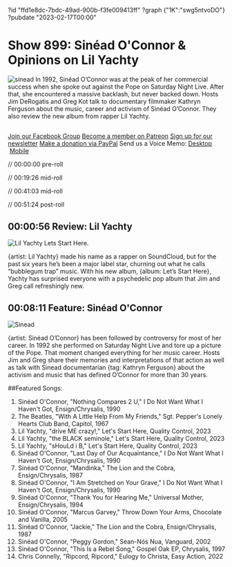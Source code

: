 ?id "ffd1e8dc-7bdc-49ad-900b-f3fe009413ff"
?graph {"1K":"swg5ntvoDO"}
?pubdate "2023-02-17T00:00"
# Show 899: Sinéad O'Connor & Opinions on Lil Yachty
![sinead](https://static.soundopinions.org/images/2023/sinead-poster.jpg)
In 1992, Sinéad O’Connor was at the peak of her commercial success when she spoke out against the Pope on Saturday Night Live. After that, she encountered a massive backlash, but never backed down. Hosts Jim DeRogatis and Greg Kot talk to documentary filmmaker Kathryn Ferguson about the music, career and activism of Sinéad O’Connor. They also review the new album from rapper Lil Yachty. 

##
[Join our Facebook Group](https://bit.ly/3sivr9T)
[Become a member on Patreon](https://bit.ly/3slWZvc)
[Sign up for our newsletter](https://bit.ly/3eEvRnG)
[Make a donation via PayPal](https://bit.ly/3dmt9lU)
Send us a Voice Memo: [Desktop](bit.ly/2RyD5Ah)  [Mobile](sayhi.chat/soundops)


// 00:00:00 pre-roll

// 00:19:26 mid-roll

// 00:41:03 mid-roll

// 00:51:24 post-roll


## 00:00:56 Review: Lil Yachty

![Lil Yachty Lets Start Here.](https://static.soundopinions.org/assets/899/1K12.jpg)

{artist: Lil Yachty} made his name as a rapper on SoundCloud, but for the past six years he’s been a major label star, churning out what he calls “bubblegum trap” music. With his new album, {album: Let’s Start Here}, Yachty has surprised everyone with a psychedelic pop album that Jim and Greg call refreshingly new. 


## 00:08:11 Feature: Sinéad O'Connor
![Sinead](https://static.soundopinions.org/images/2023/sinead-poster.jpg)

{artist: Sinéad O’Connor} has been followed by controversy for most of her career. In 1992 she performed on Saturday Night Live and tore up a picture of the Pope. That moment changed everything for her music career. Hosts Jim and Greg share their memories and interpretations of that action as well as talk with Sinead documentarian {tag: Kathryn Ferguson} about the activism and music that has defined O’Connor for more than 30 years. 


 

##Featured Songs:

1. Sinéad O'Connor, "Nothing Compares 2 U," I Do Not Want What I Haven't Got, Ensign/Chrysalis, 1990
1. The Beatles, "With A Little Help From My Friends," Sgt. Pepper's Lonely Hearts Club Band, Capitol, 1967
1. Lil Yachty, "drive ME crazy!," Let's Start Here, Quality Control, 2023
1. Lil Yachty, "the BLACK seminole," Let's Start Here, Quality Control, 2023
1. Lil Yachty, "sHouLd i B," Let's Start Here, Quality Control, 2023
1. Sinéad O'Connor, "Last Day of Our Acquaintance," I Do Not Want What I Haven't Got, Ensign/Chrysalis, 1990
1. Sinéad O'Connor, "Mandinka," The Lion and the Cobra, Ensign/Chrysalis, 1987
1. Sinéad O'Connor, "I Am Stretched on Your Grave," I Do Not Want What I Haven't Got, Ensign/Chrysalis, 1990
1. Sinéad O'Connor, "Thank You for Hearing Me," Universal Mother, Ensign/Chrysalis, 1994
1. Sinéad O'Connor, "Marcus Garvey," Throw Down Your Arms, Chocolate and Vanilla, 2005
1. Sinéad O'Connor, "Jackie," The Lion and the Cobra, Ensign/Chrysalis, 1987
1. Sinéad O'Connor, "Peggy Gordon," Sean-Nós Nua, Vanguard, 2002
1. Sinéad O'Connor, "This Is a Rebel Song," Gospel Oak EP, Chrysalis, 1997
1. Chris Connelly, "Ripcord, Ripcord," Eulogy to Christa, Easy Action, 2022